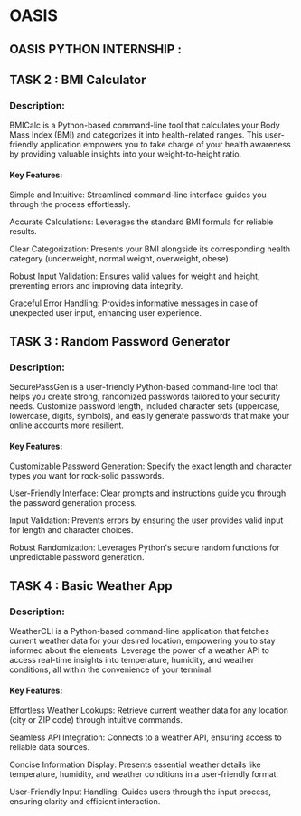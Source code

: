 # OASIS

## OASIS PYTHON INTERNSHIP :

## TASK 2 : BMI Calculator

### Description:

BMICalc is a Python-based command-line tool that calculates your Body Mass Index (BMI) and categorizes it into health-related ranges. This user-friendly application empowers you to take charge of your health awareness by providing valuable insights into your weight-to-height ratio.

#### Key Features:

Simple and Intuitive: Streamlined command-line interface guides you through the process effortlessly.

Accurate Calculations: Leverages the standard BMI formula for reliable results.

Clear Categorization: Presents your BMI alongside its corresponding health category (underweight, normal weight, overweight, obese).

Robust Input Validation: Ensures valid values for weight and height, preventing errors and improving data integrity.

Graceful Error Handling: Provides informative messages in case of unexpected user input, enhancing user experience.


## TASK 3 : Random Password Generator

### Description:

SecurePassGen is a user-friendly Python-based command-line tool that helps you create strong, randomized passwords tailored to your security needs.  Customize password length, included character sets (uppercase, lowercase, digits, symbols), and easily generate passwords that make your online accounts more resilient.

#### Key Features:

Customizable Password Generation: Specify the exact length and character types you want for rock-solid passwords.

User-Friendly Interface: Clear prompts and instructions guide you through the password generation process.

Input Validation: Prevents errors by ensuring the user provides valid input for length and character choices.

Robust Randomization: Leverages Python's secure random functions for unpredictable password generation.


## TASK 4 : Basic Weather App

### Description:

WeatherCLI is a Python-based command-line application that fetches current weather data for your desired location, empowering you to stay informed about the elements. Leverage the power of a weather API to access real-time insights into temperature, humidity, and weather conditions, all within the convenience of your terminal.

#### Key Features:

Effortless Weather Lookups: Retrieve current weather data for any location (city or ZIP code) through intuitive commands.

Seamless API Integration: Connects to a weather API, ensuring access to reliable data sources.

Concise Information Display: Presents essential weather details like temperature, humidity, and weather conditions in a user-friendly format.

User-Friendly Input Handling: Guides users through the input process, ensuring clarity and efficient interaction.

